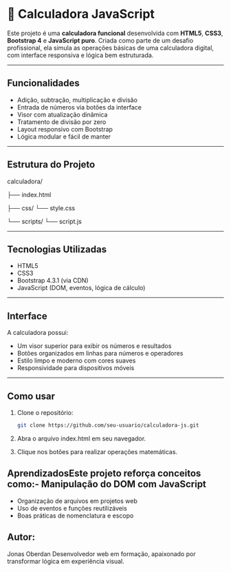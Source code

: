 # 🧮 Calculadora JavaScript

Este projeto é uma **calculadora funcional** desenvolvida com **HTML5**, **CSS3**, **Bootstrap 4** e **JavaScript puro**. Criada como parte de um desafio profissional, ela simula as operações básicas de uma calculadora digital, com interface responsiva e lógica bem estruturada.

---

##  Funcionalidades

-  Adição, subtração, multiplicação e divisão
-  Entrada de números via botões da interface
-  Visor com atualização dinâmica
-  Tratamento de divisão por zero
-  Layout responsivo com Bootstrap
-  Lógica modular e fácil de manter

---

##  Estrutura do Projeto
calculadora/ 

├── index.html 

├── css/    └── style.css 

└── scripts/     └── script.js

---

##  Tecnologias Utilizadas

- HTML5
- CSS3
- Bootstrap 4.3.1 (via CDN)
- JavaScript (DOM, eventos, lógica de cálculo)

---

##  Interface

A calculadora possui:
- Um visor superior para exibir os números e resultados
- Botões organizados em linhas para números e operadores
- Estilo limpo e moderno com cores suaves
- Responsividade para dispositivos móveis

---

##  Como usar

1. Clone o repositório:
   ```bash
   git clone https://github.com/seu-usuario/calculadora-js.git

2. Abra o arquivo index.html em seu navegador.

3. Clique nos botões para realizar operações matemáticas.

## AprendizadosEste projeto reforça conceitos como:- Manipulação do DOM com JavaScript
- Organização de arquivos em projetos web
- Uso de eventos e funções reutilizáveis
- Boas práticas de nomenclatura e escopo

## Autor: 
Jonas Oberdan
Desenvolvedor web em formação, apaixonado por transformar lógica em experiência visual.
